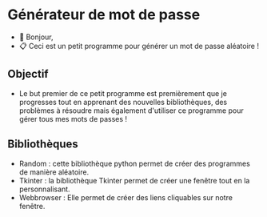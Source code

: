 # Générateur de mot de passe

- 👋 Bonjour,
- 📋 Ceci est un petit programme pour générer un mot de passe aléatoire !

## Objectif
- Le but premier de ce petit programme est premièrement que je progresses tout en apprenant des nouvelles bibliothèques, des problèmes à résoudre mais également d'utiliser ce programme pour gérer tous mes mots de passes !

## Bibliothèques

- Random : cette bibliothèque python permet de créer des programmes de manière aléatoire.
- Tkinter : la bibliothèque Tkinter permet de créer une fenêtre tout en la personnalisant.
- Webbrowser : Elle permet de créer des liens cliquables sur notre fenêtre.
